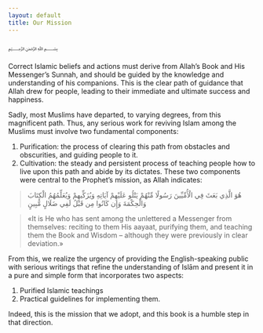 ```yaml
---
layout: default
title: Our Mission
---
```


﷽

Correct Islamic beliefs and actions must derive from Allah’s Book and His Messenger’s Sunnah, and should
be guided by the knowledge and understanding of his companions. This is the clear path of guidance that
Allah drew for people, leading to their immediate and ultimate success and happiness.

Sadly, most Muslims have departed, to varying degrees, from this magnificent path. Thus, any serious work for
reviving Islam among the Muslims must involve two fundamental components:

1. Purification: the process of clearing this path from obstacles and obscurities, and guiding people to it.
2. Cultivation: the steady and persistent process of teaching people how to live upon this path and abide by
its dictates. These two components were central to the Prophet’s mission, as Allah indicates:

> هُوَ الَّذِي بَعَثَ فِي الْأُمِّيِّينَ رَسُولًا مِّنْهُمْ يَتْلُو عَلَيْهِمْ آيَاتِهِ وَيُزَكِّيهِمْ وَيُعَلِّمُهُمُ الْكِتَابَ وَالْحِكْمَةَ وَإِن كَانُوا مِن قَبْلُ لَفِي ضَلَالٍ مُّبِينٍ

> «It is He who has sent among the unlettered a Messenger from themselves:
reciting to them His aayaat, purifying them, and teaching them
the Book and Wisdom – although they were previously in clear deviation.»

From this, we realize the urgency of providing the English-speaking public with serious writings that refine the
understanding of Islām and present it in a pure and simple form that incorporates two aspects:

1. Purified Islamic teachings
2. Practical guidelines for implementing them.

Indeed, this is the mission that we adopt, and this book is a humble step in that direction.
